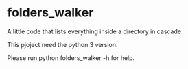 # folders_walker
A little code that lists everything inside a directory in cascade

This pjoject need the python 3 version.

Please run python folders_walker -h for help.
